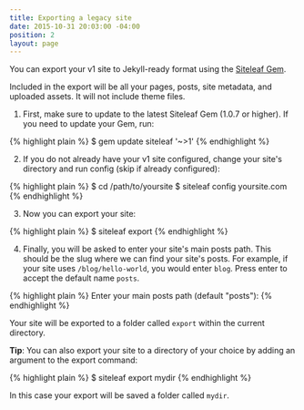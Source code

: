 ```yaml
---
title: Exporting a legacy site
date: 2015-10-31 20:03:00 -04:00
position: 2
layout: page
---
```


You can export your v1 site to Jekyll-ready format using the [Siteleaf Gem](https://github.com/siteleaf/siteleaf-gem).

Included in the export will be all your pages, posts, site metadata, and uploaded assets. It will not include theme files.

1) First, make sure to update to the latest Siteleaf Gem (1.0.7 or higher). If you need to update your Gem, run:

{% highlight plain %}
$ gem update siteleaf '~>1'
{% endhighlight %}

2) If you do not already have your v1 site configured, change your site's directory and run config (skip if already configured):

{% highlight plain %}
$ cd /path/to/yoursite
$ siteleaf config yoursite.com
{% endhighlight %}

3) Now you can export your site:

{% highlight plain %}
$ siteleaf export
{% endhighlight %}

4) Finally, you will be asked to enter your site's main posts path. This should be the slug where we can find your site's posts. For example, if your site uses `/blog/hello-world`, you would enter `blog`. Press enter to accept the default name `posts`.

{% highlight plain %}
Enter your main posts path (default "posts"):
{% endhighlight %}

Your site will be exported to a folder called `export` within the current directory.

**Tip**: You can also export your site to a directory of your choice by adding an argument to the export command:

{% highlight plain %}
$ siteleaf export mydir
{% endhighlight %}

In this case your export will be saved a folder called `mydir`.
